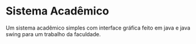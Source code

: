 # Sistema Acadêmico

Um sistema acadêmico simples com interface gráfica feito em java e java swing para um trabalho da faculdade.